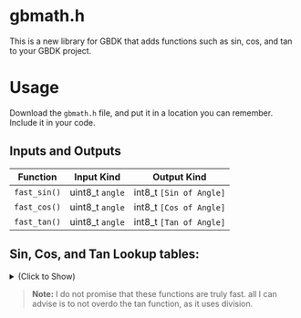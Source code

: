 # gbmath.h

This is a new library for GBDK that adds functions such as sin, cos, and tan to your GBDK project.


# Usage
Download the `gbmath.h` file, and put it in a location you can remember. 
Include it in your code.

## Inputs and Outputs

|Function|Input Kind|Output Kind|
|----------------|-------------------------------|-----------------------------|
|`fast_sin()`|uint8_t  `angle`|int8_t `[Sin of Angle]`|
|`fast_cos()`|uint8_t  `angle`|int8_t `[Cos of Angle]`|
|`fast_tan()`|uint8_t  `angle`|int8_t `[Tan of Angle]`|


## Sin, Cos, and Tan Lookup tables:

<details>
  <summary>(Click to Show)</summary>
  
 ### SIN
 ```const  int8_t  sinTable[TABLE_SIZE] = {0, 3, 6, 9, 12, 15, 18, 21, 24, 27, 30, 33, 36, 39, 42, 45, 48, 51, 54, 57, 59, 62, 65, 67, 70, 73, 75, 78, 80, 82, 85, 87, 89, 91, 94, 96, 98, 100, 102, 103, 105, 107, 108, 110, 112, 113, 114, 116, 117, 118, 119, 120, 121, 122, 123, 123, 124, 125, 125, 126, 126, 126, 126, 126, 127, 126, 126, 126, 126, 126, 125, 125, 124, 123, 123, 122, 121, 120, 119, 118, 117, 116, 114, 113, 112, 110, 108, 107, 105, 103, 102, 100, 98, 96, 94, 91, 89, 87, 85, 82, 80, 78, 75, 73, 70, 67, 65, 62, 59, 57, 54, 51, 48, 45, 42, 39, 36, 33, 30, 27, 24, 21, 18, 15, 12, 9, 6, 3, 0, -3, -6, -9, -12, -15, -18, -21, -24, -27, -30, -33, -36, -39, -42, -45, -48, -51, -54, -57, -59, -62, -65, -67, -70, -73, -75, -78, -80, -82, -85, -87, -89, -91, -94, -96, -98, -100, -102, -103, -105, -107, -108, -110, -112, -113, -114, -116, -117, -118, -119, -120, -121, -122, -123, -123, -124, -125, -125, -126, -126, -126, -126, -126, -127, -126, -126, -126, -126, -126, -125, -125, -124, -123, -123, -122, -121, -120, -119, -118, -117, -116, -114, -113, -112, -110, -108, -107, -105, -103, -102, -100, -98, -96, -94, -91, -89, -87, -85, -82, -80, -78, -75, -73, -70, -67, -65, -62, -59, -57, -54, -51, -48, -45, -42, -39, -36, -33, -30, -27, -24, -21, -18, -15, -12, -9, -6, -3, };```

 ### COS
 ```const  int8_t  cosTable[TABLE_SIZE] = {127, 126, 126, 126, 126, 126, 125, 125, 124, 123, 123, 122, 121, 120, 119, 118, 117, 116, 114, 113, 112, 110, 108, 107, 105, 103, 102, 100, 98, 96, 94, 91, 89, 87, 85, 82, 80, 78, 75, 73, 70, 67, 65, 62, 59, 57, 54, 51, 48, 45, 42, 39, 36, 33, 30, 27, 24, 21, 18, 15, 12, 9, 6, 3, 0, -3, -6, -9, -12, -15, -18, -21, -24, -27, -30, -33, -36, -39, -42, -45, -48, -51, -54, -57, -59, -62, -65, -67, -70, -73, -75, -78, -80, -82, -85, -87, -89, -91, -94, -96, -98, -100, -102, -103, -105, -107, -108, -110, -112, -113, -114, -116, -117, -118, -119, -120, -121, -122, -123, -123, -124, -125, -125, -126, -126, -126, -126, -126, -127, -126, -126, -126, -126, -126, -125, -125, -124, -123, -123, -122, -121, -120, -119, -118, -117, -116, -114, -113, -112, -110, -108, -107, -105, -103, -102, -100, -98, -96, -94, -91, -89, -87, -85, -82, -80, -78, -75, -73, -70, -67, -65, -62, -59, -57, -54, -51, -48, -45, -42, -39, -36, -33, -30, -27, -24, -21, -18, -15, -12, -9, -6, -3, 0, 3, 6, 9, 12, 15, 18, 21, 24, 27, 30, 33, 36, 39, 42, 45, 48, 51, 54, 57, 59, 62, 65, 67, 70, 73, 75, 78, 80, 82, 85, 87, 89, 91, 94, 96, 98, 100, 102, 103, 105, 107, 108, 110, 112, 113, 114, 116, 117, 118, 119, 120, 121, 122, 123, 123, 124, 125, 125, 126, 126, 126, 126, 126, };```
 
### TAN

Tan simply uses the last 2 tables in order to save space.
I am considering a separate look up table to save speed.
```(fast_sin(angle) <<  8) /  fast_cos(angle)```


</details>

> **Note:** I do not promise that these functions are truly fast.
all I can advise is to not overdo the tan function, as it uses division.
